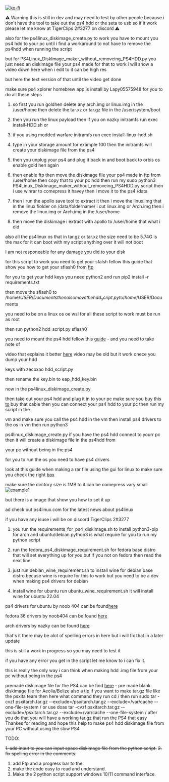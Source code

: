 [![ko-fi](https://www.ko-fi.com/img/githubbutton_sm.svg)](https://ko-fi.com/tigerclips1)


⚠️ Warning this is still in dev and may need to test by other people  because i don't have the tool to take out the ps4 hdd or the seta to usb so if it work please let me know at  TigerClips 2#3277 on discord  ⚠️


also for the ps4linux_diskimage_create.py to work you have to mount you ps4 hdd to your pc until i find a workaround to not have 
to remove the ps4hdd when running the script

but for PS4Linux_DiskImage_maker_without_removeing_PS4HDD.py you just need an diskimage file your ps4 made for that  to work i will show a video down here  when i edit to it can be high res 

but here the text version of that until the video get done

make sure ps4 xplorer homebrew app is install by Lapy05575948 for you to do all these steps

1. so first you run goldhen delete any arch.img or linux.img in the /user/home then delete the tar.xz or tar.gz file in the /user/system/boot 

2. then you run the linux payload then  if you on nazky initramfs run exec install-HDD.sh or 

3. if you using modded warfare initramfs run exec install-linux-hdd.sh 

4. type in your storage amount for example 100 then the initramfs will create your diskimage file from the ps4

4. then you unplug your ps4 and plug it back in and boot back to orbis os enable gold hen again 

5. then enable ftp then move the diskimage file your ps4 made in ftp from /user/home then copy that to your pc hdd then run my sudo python3 PS4Linux_DiskImage_maker_without_removeing_PS4HDD.py script then i use winrar to comepress it havey then i move it to the ps4 /data

6. then i run the apollo save tool to extract it then i move the linux.img that in the linux fiolder on /data/foldername/ i cut linux.img or Arch.img then i remove  the linux.img or Arch.img in the /user/home 

7. then move the diskimage i extract with apollo to /user/home   that what i did 

also all the ps4linux os that in tar.gz or tar.xz the size need to be 5.74G is the max for it can boot with my script anything over it will not boot

I am not responeable for any damage you did to your disk 

for this script to work you need to get your sfalsh fellow this guide that show you how to get your sflash0 from [ftp](https://florinsdistortedvision.github.io/orbisunjailed/sflash-backup/)

for you to get your hdd keys you need python2 and run pip2 install -r requirements.txt

then move the sflash0 to /home/$USER/Documents    then also move the hdd_script.py to /home/$USER/Documents 

you need to be on a linux os oe wsl for all these script to work must be run as root

then run python2 hdd_script.py sflash0

you need to mount the ps4 hdd fellow this [guide](https://www.psdevwiki.com/ps4/Mounting_HDD_in_Linux) - and you need to take note of 

video that explains it better [here](https://www.youtube.com/watch?v=xcPEjxGHoE4) video may be old but it work onece you dump your hdd 

keys with zecoxao hdd_script.py 
 
then rename the key.bin to eap_hdd_key.bin

now in the ps4linux_diskimage_create.py

then take out your ps4 hdd and plug it in to your pc make sure you buy this [to](https://www.amazon.com/StarTech-com-SATA-USB-Cable-USB3S2SAT3CB/dp/B00HJZJI84/ref=sr_1_8?c=ts&keywords=SATA+Cables&qid=1676933902&s=pc&sr=1-8&ts_id=3015394011) buy that cable then you can connect your ps4 hdd to your pc then run my script in the 

vm and make sure you call the ps4 hdd in the vm then install ps4 drivers to the os in vm then run python3 

ps4linux_diskimage_create.py if you have the ps4 hdd connect to yourr pc then it will create a diskimage file in the ps4hdd from 

your pc without being in the ps4

for you to run the os you need to have ps4 drivers

look at this guide when making a rar file using the gui for linux to make sure you check the right [box](https://www.quora.com/How-do-I-highly-compress-files-using-winrar)

make sure the dirctory size is  1MB to it can be comepress vary small
![example1](https://github.com/TigerClips1/ps4linux_disk_image_maker/blob/master/example.png)

but there is  a image that show you how to set it up

ad check out ps4linux.com for the latest news about ps4linux

if you have any isuse i will be on discord TigerClips 2#3277

1. you run the  requirements_for_ps4_diskimage.sh to install python3-pip for arch and ubuntu/debian
python3 is what require for you to run my python script

2. run the fedora_ps4_diskimage_requirement.sh for fedora base distro that will set everything up for you but if you not on fedora then read the next line

3. just run  debian_wine_requirement.sh to install wine for debian base distro becuse wine is require for this to work but you need to be a dev when making ps4 drivers for debian

4. install wine for ubuntu run ubuntu_wine_requirement.sh it will install wine for ubuntu 22.04


ps4 drivers for ubuntu  by noob 404 can be found[here](https://github.com/noob404yt/ps4-pop-os-drivers) 

fedora 36 drivers by noob404 can be found [here](https://github.com/noob404yt/ps4-nobara-drivers)

arch drivers by nazky can be found [here](https://github.com/Hakkuraifu/PS4Linux-ArchDrivers)

that's it there may be alot of spelling errors in here but i will fix that  in a later update




this is still a work in progress so you may need to test it

if you have any error you get in the script let me know to i can fix it.

this is really the only way i can think  when making hdd .img file from your pc without being in the ps4

premade diskimage file for the PS4 can be find [here](https://t.co/KODyTHH0MC) - pre made blank diskimage file for Aeolia/Belize
also a tip if you want to make tar.gz file like the psxita team then here what command they run cd / then run sudo tar -cvzf psxitarch.tar.gz --exclude=/psxitarch.tar.gz --exclude=/var/cache --one-file-system / or use  doas tar -cvzf psxitarch.tar.gz --exclude=/psxitarch.tar.gz --exclude=/var/cache --one-file-system / 
after you do that you will have a working tar.gz that run the PS4 that easy
Thankes for reading and hope this help to make ps4 hdd diskimage file from your PC without using the slow PS4

TODO: 

~~1. add input to you can input  space diskimage file from the python script.~~
~~2. fix spelling error in the comments.~~
1. add Ftp and a progress bar to the.
2. make the code easy to read and understand.
3. Make the 2 python script support windows 10/11 command interface.
